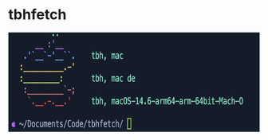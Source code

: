 # tbhfetch
<img height="200" src="https://raw.githubusercontent.com/rhhen122/tbhfetch/refs/heads/main/tbhfetchimage.png">
